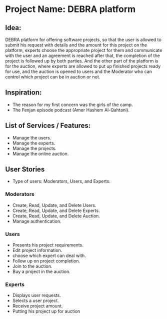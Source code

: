 # Project Name: DEBRA platform

## Idea:

DEBRA platform for offering software projects, so that the user is allowed to submit his request with details and the amount for this project on the platform, experts choose the appropriate project for them and communicate with the user and an agreement is reached after that, the completion of the project is followed up by both parties. And the other part of the platform is for the auction, where experts are allowed to put up finished projects ready for use, and the auction is opened to users and the Moderator who can control which project can be in auction or not.

## Inspiration:
- The reason for my first concern was the girls of the camp.
- The Fenjan episode podcast (Amer Hashem Al-Qahtani).


## List of Services / Features:

- Manage the users.
- Manage the experts.  
- Manage the projects.
- Manage the online auction. 


## User Stories
- Type of users: Moderators, Users, and Experts.

### Moderators

- Create, Read, Update, and Delete Users.
- Create, Read, Update, and Delete Experts.
- Create, Read, Update, and Delete Auction.
- Manage authentication.


### Users

- Presents his project requirements.
- Edit project information.
- choose which expert can deal with.
- Follow up on project completion.
- Join to the auction.
- Buy a project in the auction.


### Experts

- Displays user requests.
- Selects a user project.
- Receive project amount.
- Putting his project up for auction

